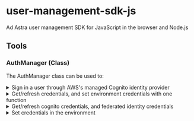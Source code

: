 # user-management-sdk-js

Ad Astra user management SDK for JavaScript in the browser and Node.js

## Tools

### **AuthManager** (Class)

The AuthManager class can be used to:

<details>
<summary>Sign in a user through AWS's managed Cognito identity provider</summary>
<br>

`.signIn( email, password, newPassword = '' )` => Promise -> [CognitoUserSession](https://github.com/aws-amplify/amplify-js/blob/master/packages/amazon-cognito-identity-js/src/CognitoUserSession.js)

Used to obtain a CognitoUserSession.
</details>

<details>
<summary>Get/refresh credentials, and set environment credentials with one function</summary>
<br>

`.getAndSetEnvironmentCredentials()` => Promise -> [CognitoIdentityCredentials](https://docs.aws.amazon.com/AWSJavaScriptSDK/latest/AWS/CognitoIdentityCredentials.html)

This will set the following environment variables from the CognitoIdentityCredentials object:

```typescript
process.env.AWS_ACCESS_KEY_ID
process.env.AWS_SECRET_ACCESS_KEY
process.env.AWS_SESSION_TOKEN
```
</details>

<details>
<summary>Get/refresh cognito credentials, and federated identity credentials</summary>
<br>

`.refreshCognitoCredentials()` => Promise -> [CognitoIdentityCredentials](https://docs.aws.amazon.com/AWSJavaScriptSDK/latest/AWS/CognitoIdentityCredentials.html)

Returns a promise which resolves a fresh CognitoIdentityCredentials object **after signing in**. 

</details>

<details>
<summary>Set credentials in the environment</summary>
<br>

`.setEnvironmentIAMCreds(creds: CognitoIdentityCredentials)` => void

This will set the following environment variables from the CognitoIdentityCredentials object:

```typescript
process.env.AWS_ACCESS_KEY_ID
process.env.AWS_SECRET_ACCESS_KEY
process.env.AWS_SESSION_TOKEN
```
</details>
